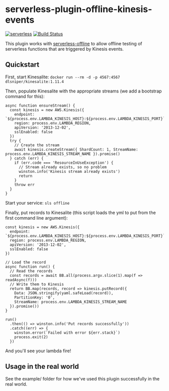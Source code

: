 # serverless-plugin-offline-kinesis-events
[![serverless](http://public.serverless.com/badges/v3.svg)](http://www.serverless.com)
[![Build Status](https://travis-ci.org/DopplerLabs/serverless-plugin-offline-kinesis-events.svg?branch=develop)](https://travis-ci.org/DopplerLabs/serverless-plugin-offline-kinesis-events)

This plugin works with [serverless-offline](https://github.com/dherault/serverless-offline) to allow offline testing of serverless functions that are triggered by Kinesis events.

## Quickstart
First, start Kinesalite:
`docker run --rm -d -p 4567:4567 dlsniper/kinesalite:1.11.4`

Then, populate Kinesalite with the appropriate streams (we add a bootstrap command for this):
```
async function ensureStream() {
  const kinesis = new AWS.Kinesis({
    endpoint: `${process.env.LAMBDA_KINESIS_HOST}:${process.env.LAMBDA_KINESIS_PORT}`,
    region: process.env.LAMBDA_REGION,
    apiVersion: '2013-12-02',
    sslEnabled: false
  })
  try {
    // Create the stream
    await kinesis.createStream({ ShardCount: 1, StreamName: process.env.LAMBDA_KINESIS_STREAM_NAME }).promise()
  } catch (err) {
    if (err.code === 'ResourceInUseException') {
      // Stream already exists, so no problem
      winston.info('Kinesis stream already exists')
      return
    }
    throw err
  }
}
```

Start your service:
`sls offline`

Finally, put records to Kinesalite (this script loads the yml to put from the first command line argument):
```
const kinesis = new AWS.Kinesis({
  endpoint: `${process.env.LAMBDA_KINESIS_HOST}:${process.env.LAMBDA_KINESIS_PORT}`,
  region: process.env.LAMBDA_REGION,
  apiVersion: '2013-12-02',
  sslEnabled: false
})

// Load the record
async function run() {
  // Read the records
  const records = await BB.all(process.argv.slice(1).map(f => readAsync(f)))
  // Write them to Kinesis
  return BB.map(records, record => kinesis.putRecord({
    Data: JSON.stringify(yaml.safeLoad(record)),
    PartitionKey: '0',
    StreamName: process.env.LAMBDA_KINESIS_STREAM_NAME
  }).promise())
}

run()
  .then(() => winston.info('Put records successfully'))
  .catch((err) => {
    winston.error(`Failed with error ${err.stack}`)
    process.exit(2)
  })
```

And you'll see your lambda fire!

## Usage in the real world
See the example/ folder for how we've used this plugin successfully in the real world.

